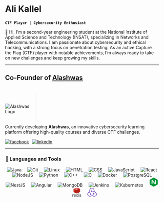 # Ali Kallel

**`CTF Player | Cybersecurity Enthusiast`**

👋 Hi, I'm a second-year engineering student at the National Institute of Applied Science and Technology (INSAT), specializing in Networks and Telecommunications. I am passionate about cybersecurity and ethical hacking, with a strong focus on penetration testing. As an active Capture the Flag (CTF) player with notable achievements, I’m always ready to take on new challenges and keep growing my skills.

---
## Co-Founder of [Alashwas](https://alashwas.online/)<div style="display: flex; align-items: center; gap: 20px; margin: 20px 0;">
  <div style="display: flex; align-items: center; gap: 20px;">
    <img src="https://alashwas.com/public/images/Alashwas.png" alt="Alashwas Logo" width="80">
    <div style="width: 2px; height: 100px; background-color: #e2e8f0;"></div>
  </div>
  <div style="display: flex; flex-direction: column; gap: 15px;">
    <p style="margin: 0;">
      Currently developing <strong>Alashwas</strong>, an innovative cybersecurity learning platform offering high-quality courses and diverse CTF challenges.
    </p>
    <div style="display: flex; gap: 10px;">
  <a href="https://www.facebook.com/AlashwasSec" target="_blank" style="display: inline-block;">
        <img src="https://img.shields.io/badge/facebook-logo?style=for-the-badge&logo=facebook&logoColor=white&color=%230866ff" alt="facebook" />
      </a>
      <a href="https://www.linkedin.com/company/alashwas" target="_blank" style="display: inline-block;">
        <img src="https://img.shields.io/badge/linkedin-logo?style=for-the-badge&logo=linkedin&logoColor=white&color=%230a77b6" alt="linkedin" />
      </a>
    </div>
  </div>
</div>


---

### 🧰 Languages and Tools
<p align="center">
  <img alt="Java" width="30px" src="https://cdn.jsdelivr.net/gh/devicons/devicon/icons/java/java-original.svg" />
  &nbsp;&nbsp;&nbsp;
  <img alt="Git" width="30px" src="https://cdn.jsdelivr.net/gh/devicons/devicon/icons/git/git-original.svg" />
  &nbsp;&nbsp;&nbsp;
  <img alt="Linux" width="30px" src="https://cdn.jsdelivr.net/gh/devicons/devicon/icons/linux/linux-original.svg" />
  &nbsp;&nbsp;&nbsp;
  <img alt="HTML" width="30px" src="https://cdn.jsdelivr.net/gh/devicons/devicon/icons/html5/html5-plain.svg" />
  &nbsp;&nbsp;&nbsp;
  <img alt="CSS" width="30px" src="https://cdn.jsdelivr.net/gh/devicons/devicon/icons/css3/css3-plain.svg" />
  &nbsp;&nbsp;&nbsp;
  <img alt="JavaScript" width="30px" src="https://cdn.jsdelivr.net/gh/devicons/devicon/icons/javascript/javascript-plain.svg" />
  &nbsp;&nbsp;&nbsp;
  <img alt="React" width="30px" src="https://cdn.jsdelivr.net/gh/devicons/devicon/icons/react/react-original.svg" />
  &nbsp;&nbsp;&nbsp;
  <img alt="NodeJS" width="30px" src="https://cdn.jsdelivr.net/gh/devicons/devicon@latest/icons/nodejs/nodejs-original-wordmark.svg" />
  &nbsp;&nbsp;&nbsp;
  <img alt="Python" width="30px" src="https://cdn.jsdelivr.net/gh/devicons/devicon@latest/icons/python/python-original.svg" />
  &nbsp;&nbsp;&nbsp;
  <img alt="C++" width="30px" src="https://cdn.jsdelivr.net/gh/devicons/devicon@latest/icons/cplusplus/cplusplus-original.svg" />
  &nbsp;&nbsp;&nbsp;
  <img alt="C" width="30px" src="https://cdn.jsdelivr.net/gh/devicons/devicon/icons/c/c-original.svg" />
  &nbsp;&nbsp;&nbsp;
  <img alt="Docker" width="30px" src="https://cdn.jsdelivr.net/gh/devicons/devicon/icons/docker/docker-original.svg" />
  &nbsp;&nbsp;&nbsp;
  <img alt="PostgreSQL" width="30px" src="https://cdn.jsdelivr.net/gh/devicons/devicon@latest/icons/postgresql/postgresql-original.svg" />
  &nbsp;&nbsp;&nbsp;
  <img alt="NestJS" width="30px" src="https://cdn.jsdelivr.net/gh/devicons/devicon@latest/icons/nestjs/nestjs-original.svg" />
  &nbsp;&nbsp;&nbsp;
  <img alt="Angular" width="30px" src="https://cdn.jsdelivr.net/gh/devicons/devicon@latest/icons/angular/angular-original.svg" />
  &nbsp;&nbsp;&nbsp;
  <img alt="MongoDB" width="30px" src="https://cdn.jsdelivr.net/gh/devicons/devicon@latest/icons/mongodb/mongodb-original.svg" />
  &nbsp;&nbsp;&nbsp;
  <img alt="Jenkins" width="30px" src="https://www.vectorlogo.zone/logos/jenkins/jenkins-icon.svg" />
  &nbsp;&nbsp;&nbsp;
  <img alt="Kubernetes" width="30px" src="https://www.vectorlogo.zone/logos/kubernetes/kubernetes-icon.svg" />
  &nbsp;&nbsp;&nbsp;
  <img alt="Nginx" width="30px" src="https://raw.githubusercontent.com/devicons/devicon/master/icons/nginx/nginx-original.svg" />
  &nbsp;&nbsp;&nbsp;
  <img alt="Redis" width="30px" src="https://raw.githubusercontent.com/devicons/devicon/master/icons/redis/redis-original-wordmark.svg" />
  &nbsp;&nbsp;&nbsp;
  <img alt="Redux" width="30px" src="https://raw.githubusercontent.com/devicons/devicon/master/icons/redux/redux-original.svg" />
</p>

<br />
